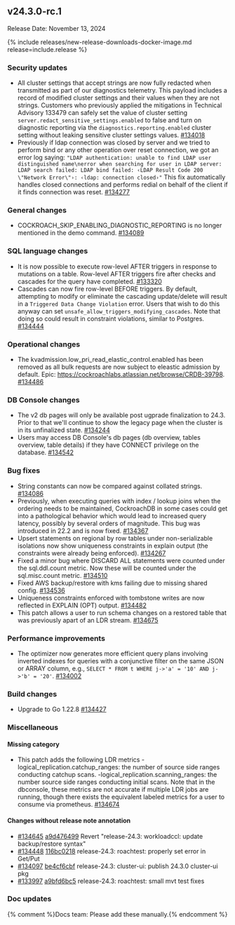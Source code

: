 ## v24.3.0-rc.1

Release Date: November 13, 2024

{% include releases/new-release-downloads-docker-image.md release=include.release %}

<h3 id="v24-3-0-rc-1-security-updates">Security updates</h3>

- All cluster settings that accept strings are now fully redacted when transmitted as part of our diagnostics telemetry. This payload includes a record of modified cluster settings and their values when they are not strings. Customers who previously applied the mitigations in Technical Advisory 133479 can safely set the value of cluster setting `server.redact_sensitive_settings.enabled` to false and turn on diagnostic reporting via the `diagnostics.reporting.enabled` cluster setting without leaking sensitive cluster settings values. [#134018][#134018]
- Previously if ldap connection was closed by server and we tried to perform bind or any other operation over reset connection, we got an error log saying: ``` "LDAP authentication: unable to find LDAP user distinguished name\nerror when searching for user in LDAP server: LDAP search failed: LDAP bind failed: ‹LDAP Result Code 200 \"Network Error\"›: ‹ldap: connection closed›" ``` This fix automatically handles closed connections and performs redial on behalf of the client if it finds connection was reset. [#134277][#134277]

<h3 id="v24-3-0-rc-1-general-changes">General changes</h3>

- COCKROACH_SKIP_ENABLING_DIAGNOSTIC_REPORTING is no longer mentioned in the demo command. [#134089][#134089]

<h3 id="v24-3-0-rc-1-sql-language-changes">SQL language changes</h3>

- It is now possible to execute row-level AFTER triggers in response to mutations on a table. Row-level AFTER triggers fire after checks and cascades for the query have completed. [#133320][#133320]
- Cascades can now fire row-level BEFORE triggers. By default, attempting to modify or eliminate the cascading update/delete will result in a `Triggered Data Change Violation` error. Users that wish to do this anyway can set `unsafe_allow_triggers_modifying_cascades`. Note that doing so could result in constraint violations, similar to Postgres. [#134444][#134444]

<h3 id="v24-3-0-rc-1-operational-changes">Operational changes</h3>

- The kvadmission.low_pri_read_elastic_control.enabled has been removed as all bulk requests are now subject to eleastic admission by default. Epic: https://cockroachlabs.atlassian.net/browse/CRDB-39798. [#134486][#134486]

<h3 id="v24-3-0-rc-1-db-console-changes">DB Console changes</h3>

- The v2 db pages will only be available post ugprade finalization to 24.3. Prior to that we'll continue to show the legacy page when the cluster is in its unfinalized state. [#134244][#134244]
- Users may access DB Console's db pages (db overview, tables overview, table details) if they have CONNECT privilege on the database. [#134542][#134542]

<h3 id="v24-3-0-rc-1-bug-fixes">Bug fixes</h3>

- String constants can now be compared against collated strings. [#134086][#134086]
- Previously, when executing queries with index / lookup joins when the ordering needs to be maintained, CockroachDB in some cases could get into a pathological behavior which would lead to increased query latency, possibly by several orders of magnitude. This bug was introduced in 22.2 and is now fixed. [#134367][#134367]
- Upsert statements on regional by row tables under non-serializable isolations now show uniqueness constraints in explain output (the constraints were already being enforced). [#134267][#134267]
- Fixed a minor bug where DISCARD ALL statements were counted under the sql.ddl.count metric. Now these will be counted under the sql.misc.count metric. [#134510][#134510]
- Fixed AWS backup/restore with kms failing due to missing shared config. [#134536][#134536]
- Uniqueness constraints enforced with tombstone writes are now reflected in EXPLAIN (OPT) output. [#134482][#134482]
- This patch allows a user to run schema changes on a restored table that was previously apart of an LDR stream. [#134675][#134675]

<h3 id="v24-3-0-rc-1-performance-improvements">Performance improvements</h3>

- The optimizer now generates more efficient query plans involving inverted indexes for queries with a conjunctive filter on the same JSON or ARRAY column, e.g., `SELECT * FROM t WHERE j->'a' = '10' AND j->'b' = '20'`. [#134002][#134002]

<h3 id="v24-3-0-rc-1-build-changes">Build changes</h3>

- Upgrade to Go 1.22.8 [#134427][#134427]

<h3 id="v24-3-0-rc-1-miscellaneous">Miscellaneous</h3>

<h4 id="v24-3-0-rc-1-missing-category">Missing category</h4>

- This patch adds the following LDR metrics  - logical_replication.catchup_ranges: the number of source side ranges    conducting catchup scans.  -logical_replication.scanning_ranges: the number source side ranges conducting   initial scans. Note that in the dbconsole, these metrics are not accurate if multiple LDR jobs are running, though there exists the equivalent labeled metrics for a user to consume via prometheus. [#134674][#134674]

<h4 id="v24-3-0-rc-1-changes-without-release-note-annotation">Changes without release note annotation</h4>

- [#134645][#134645] [a9d476499][a9d476499] Revert "release-24.3: workloadccl: update backup/restore syntax"
- [#134448][#134448] [116bc0218][116bc0218] release-24.3: roachtest: properly set error in Get/Put
- [#134097][#134097] [be4cf6cbf][be4cf6cbf] release-24.3: cluster-ui: publish 24.3.0 cluster-ui pkg
- [#133997][#133997] [a9bfd6bc5][a9bfd6bc5] release-24.3: roachtest: small mvt test fixes

<h3 id="v24-3-0-rc-1-doc-updates">Doc updates</h3>

{% comment %}Docs team: Please add these manually.{% endcomment %}



[#133320]: https://github.com/cockroachdb/cockroach/pull/133320
[#133997]: https://github.com/cockroachdb/cockroach/pull/133997
[#134002]: https://github.com/cockroachdb/cockroach/pull/134002
[#134018]: https://github.com/cockroachdb/cockroach/pull/134018
[#134086]: https://github.com/cockroachdb/cockroach/pull/134086
[#134089]: https://github.com/cockroachdb/cockroach/pull/134089
[#134097]: https://github.com/cockroachdb/cockroach/pull/134097
[#134244]: https://github.com/cockroachdb/cockroach/pull/134244
[#134267]: https://github.com/cockroachdb/cockroach/pull/134267
[#134277]: https://github.com/cockroachdb/cockroach/pull/134277
[#134367]: https://github.com/cockroachdb/cockroach/pull/134367
[#134427]: https://github.com/cockroachdb/cockroach/pull/134427
[#134444]: https://github.com/cockroachdb/cockroach/pull/134444
[#134448]: https://github.com/cockroachdb/cockroach/pull/134448
[#134482]: https://github.com/cockroachdb/cockroach/pull/134482
[#134486]: https://github.com/cockroachdb/cockroach/pull/134486
[#134510]: https://github.com/cockroachdb/cockroach/pull/134510
[#134536]: https://github.com/cockroachdb/cockroach/pull/134536
[#134542]: https://github.com/cockroachdb/cockroach/pull/134542
[#134645]: https://github.com/cockroachdb/cockroach/pull/134645
[#134674]: https://github.com/cockroachdb/cockroach/pull/134674
[#134675]: https://github.com/cockroachdb/cockroach/pull/134675
[116bc0218]: https://github.com/cockroachdb/cockroach/commit/116bc0218
[a9bfd6bc5]: https://github.com/cockroachdb/cockroach/commit/a9bfd6bc5
[a9d476499]: https://github.com/cockroachdb/cockroach/commit/a9d476499
[be4cf6cbf]: https://github.com/cockroachdb/cockroach/commit/be4cf6cbf
